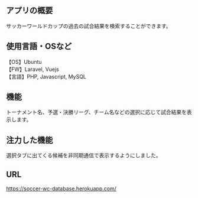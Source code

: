 ## アプリの概要
サッカーワールドカップの過去の試合結果を検索することができます。
## 使用言語・OSなど
【OS】Ubuntu  
【FW】Laravel, Vuejs  
【言語】PHP, Javascript, MySQL  
## 機能
トーナメント名、予選・決勝リーグ、チーム名などの選択に応じて試合結果を表示します。
## 注力した機能
選択タブに出てくる候補を非同期通信で表示するようにしました。
## URL
https://soccer-wc-database.herokuapp.com/
